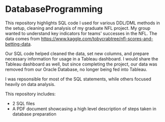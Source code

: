 # DatabaseProgramming
This repository highlights SQL code I used for various DDL/DML methods in the setup, cleaning and analysis of my graduate NFL project. My group wanted to understand key indicators for teams' successes in the NFL. The data comes from https://www.kaggle.com/tobycrabtree/nfl-scores-and-betting-data.

Our SQL code helped cleaned the data, set new columns, and prepare necessary information for usage in a Tableau dashboard. I would share the Tableau dashboard as well, but since completing the project, our data was removed from our Oracle Database, no longer being fed into Tableau. 

I was repsonsible for most of the SQL statements, while others focused heavily on data analysis.

This repository includes:
- 2 SQL files
- A PDF document showcasing a high level description of steps taken in database preparation
